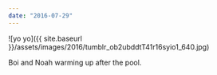```yaml
---
date: "2016-07-29"
---
```


![yo yo]({{ site.baseurl }}/assets/images/2016/tumblr_ob2ubddtT41r16syio1_640.jpg)

Boi and Noah warming up after the pool.
